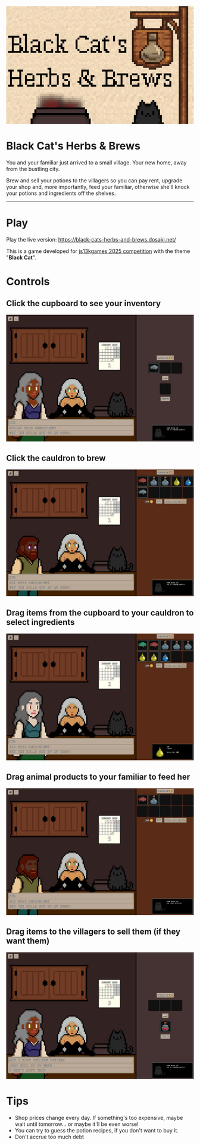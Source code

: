 <div align="center"> <img src="./large-icon.png" /> </div>

# Black Cat's Herbs & Brews

You and your familiar just arrived to a small village. Your new home, away from the bustling city.

Brew and sell your potions to the villagers so you can pay rent, upgrade your shop and, more importantly, feed your familiar, otherwise she'll knock your potions and ingredients off the shelves.

----

# Play
Play the live version: https://black-cats-herbs-and-brews.dosaki.net/

This is a game developed for [js13kgames 2025 competition](https://2025.js13kgames.com/) with the theme "**Black Cat**".


# Controls
## Click the cupboard to see your inventory
<img src="https://raw.githubusercontent.com/dosaki/black-cats-herbs-and-brews/refs/heads/main/gif-instructions/inventory.gif" />

## Click the cauldron to brew
<img src="https://raw.githubusercontent.com/dosaki/black-cats-herbs-and-brews/refs/heads/main/gif-instructions/brewing.gif" />

## Drag items from the cupboard to your cauldron to select ingredients
<img src="https://raw.githubusercontent.com/dosaki/black-cats-herbs-and-brews/refs/heads/main/gif-instructions/move-items-to-cauldron.gif" />

## Drag animal products to your familiar to feed her
<img src="https://raw.githubusercontent.com/dosaki/black-cats-herbs-and-brews/refs/heads/main/gif-instructions/cat-feeding.gif" />

## Drag items to the villagers to sell them (if they want them)
<img src="https://raw.githubusercontent.com/dosaki/black-cats-herbs-and-brews/refs/heads/main/gif-instructions/selling.gif" />


# Tips
* Shop prices change every day. If something's too expensive, maybe wait until tomorrow... or maybe it'll be even worse!
* You can try to guess the potion recipes, if you don't want to buy it.
* Don't accrue too much debt